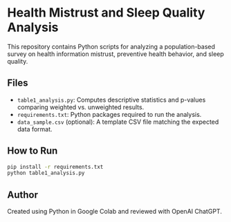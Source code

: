 
# Health Mistrust and Sleep Quality Analysis

This repository contains Python scripts for analyzing a population-based survey on health information mistrust, preventive health behavior, and sleep quality.

## Files

- `table1_analysis.py`: Computes descriptive statistics and p-values comparing weighted vs. unweighted results.
- `requirements.txt`: Python packages required to run the analysis.
- `data_sample.csv` (optional): A template CSV file matching the expected data format.

## How to Run

```bash
pip install -r requirements.txt
python table1_analysis.py
```

## Author
Created using Python in Google Colab and reviewed with OpenAI ChatGPT.
